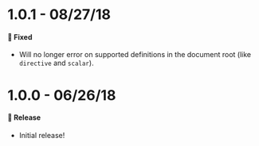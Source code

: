 # 1.0.1 - 08/27/18

#### 🐞 Fixed

- Will no longer error on supported definitions in the document root (like `directive` and
  `scalar`).

# 1.0.0 - 06/26/18

#### 🎉 Release

- Initial release!
